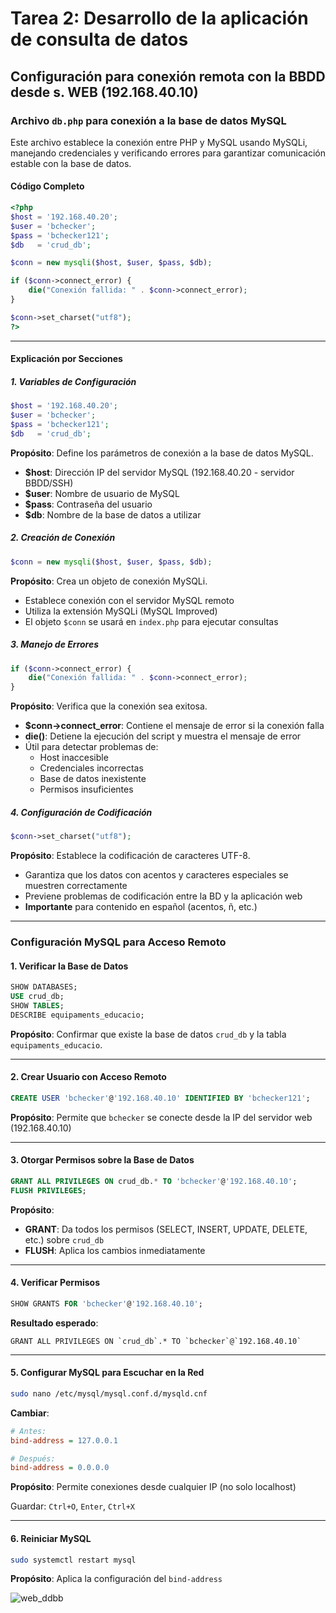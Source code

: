 # Tarea 2: Desarrollo de la aplicación de consulta de datos

## Configuración para conexión remota con la BBDD desde s. WEB (192.168.40.10)

### Archivo `db.php` para conexión a la base de datos MySQL

Este archivo establece la conexión entre PHP y MySQL usando MySQLi, manejando credenciales y verificando errores para garantizar comunicación estable con la base de datos.

#### Código Completo

```php
<?php
$host = '192.168.40.20';
$user = 'bchecker';
$pass = 'bchecker121';
$db   = 'crud_db';

$conn = new mysqli($host, $user, $pass, $db);

if ($conn->connect_error) {
    die("Conexión fallida: " . $conn->connect_error);
}

$conn->set_charset("utf8");
?>
```

***

#### Explicación por Secciones

##### 1. Variables de Configuración
```php
$host = '192.168.40.20';
$user = 'bchecker';
$pass = 'bchecker121';
$db   = 'crud_db';
```

**Propósito**: Define los parámetros de conexión a la base de datos MySQL.

- **$host**: Dirección IP del servidor MySQL (192.168.40.20 - servidor BBDD/SSH)
- **$user**: Nombre de usuario de MySQL
- **$pass**: Contraseña del usuario
- **$db**: Nombre de la base de datos a utilizar

##### 2. Creación de Conexión
```php
$conn = new mysqli($host, $user, $pass, $db);
```

**Propósito**: Crea un objeto de conexión MySQLi.

- Establece conexión con el servidor MySQL remoto
- Utiliza la extensión MySQLi (MySQL Improved)
- El objeto `$conn` se usará en `index.php` para ejecutar consultas


##### 3. Manejo de Errores
```php
if ($conn->connect_error) {
    die("Conexión fallida: " . $conn->connect_error);
}
```

**Propósito**: Verifica que la conexión sea exitosa.

- **$conn->connect_error**: Contiene el mensaje de error si la conexión falla
- **die()**: Detiene la ejecución del script y muestra el mensaje de error
- Útil para detectar problemas de:
  - Host inaccesible
  - Credenciales incorrectas
  - Base de datos inexistente
  - Permisos insuficientes


##### 4. Configuración de Codificación
```php
$conn->set_charset("utf8");
```

**Propósito**: Establece la codificación de caracteres UTF-8.

- Garantiza que los datos con acentos y caracteres especiales se muestren correctamente
- Previene problemas de codificación entre la BD y la aplicación web
- **Importante** para contenido en español (acentos, ñ, etc.)

***

### Configuración MySQL para Acceso Remoto

#### 1. Verificar la Base de Datos

```sql
SHOW DATABASES;
USE crud_db;
SHOW TABLES;
DESCRIBE equipaments_educacio;
```

**Propósito**: Confirmar que existe la base de datos `crud_db` y la tabla `equipaments_educacio`.

***

#### 2. Crear Usuario con Acceso Remoto

```sql
CREATE USER 'bchecker'@'192.168.40.10' IDENTIFIED BY 'bchecker121';
```

**Propósito**: Permite que `bchecker` se conecte desde la IP del servidor web (192.168.40.10)

***

#### 3. Otorgar Permisos sobre la Base de Datos

```sql
GRANT ALL PRIVILEGES ON crud_db.* TO 'bchecker'@'192.168.40.10';
FLUSH PRIVILEGES;
```

**Propósito**: 
- **GRANT**: Da todos los permisos (SELECT, INSERT, UPDATE, DELETE, etc.) sobre `crud_db`
- **FLUSH**: Aplica los cambios inmediatamente

***

#### 4. Verificar Permisos

```sql
SHOW GRANTS FOR 'bchecker'@'192.168.40.10';
```

**Resultado esperado**:
```
GRANT ALL PRIVILEGES ON `crud_db`.* TO `bchecker`@`192.168.40.10`
```

***

#### 5. Configurar MySQL para Escuchar en la Red

```bash
sudo nano /etc/mysql/mysql.conf.d/mysqld.cnf
```

**Cambiar**:
```ini
# Antes:
bind-address = 127.0.0.1

# Después:
bind-address = 0.0.0.0
```

**Propósito**: Permite conexiones desde cualquier IP (no solo localhost)

Guardar: `Ctrl+O`, `Enter`, `Ctrl+X`

***

#### 6. Reiniciar MySQL

```bash
sudo systemctl restart mysql
```

**Propósito**: Aplica la configuración del `bind-address`

![web_ddbb](/media/comprovació_DDBB_web.png)
